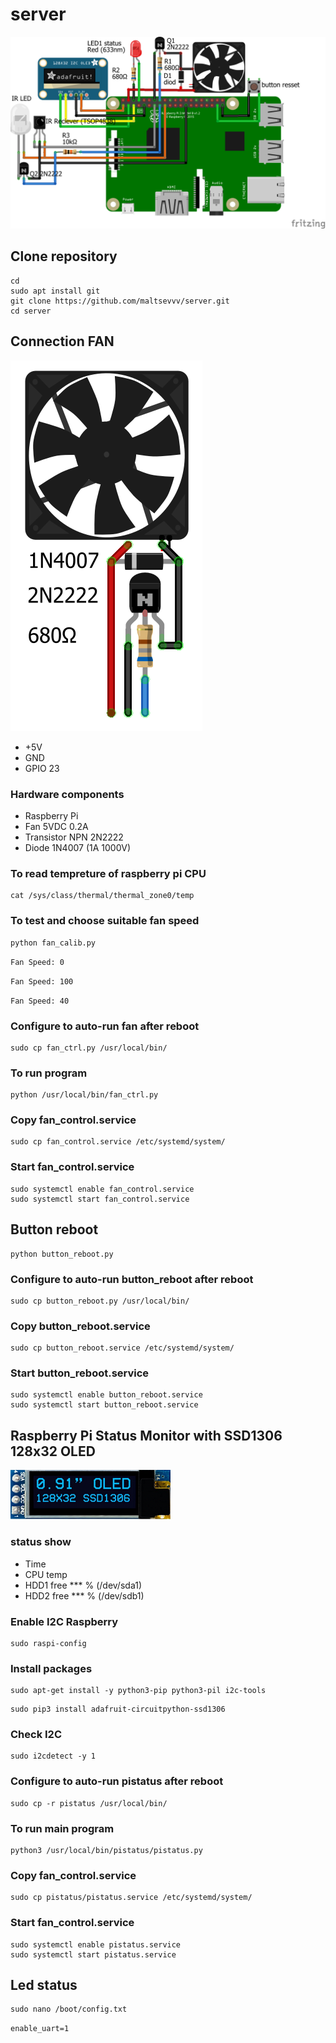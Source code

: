 # server

![prototype scheme](https://github.com/maltsevvv/server/blob/main/img/server.png)

## Clone repository
```
cd
sudo apt install git
git clone https://github.com/maltsevvv/server.git
cd server
```

## Connection FAN

![Raspberry Pi and fan controller Connection](img/fan_pwm.png)

  * +5V
  * GND
  * GPIO 23
  
### Hardware components
  * Raspberry Pi
  * Fan 5VDC 0.2A
  * Transistor NPN 2N2222
  * Diode 1N4007 (1A 1000V)


### To read tempreture of raspberry pi CPU
```
cat /sys/class/thermal/thermal_zone0/temp
```

### To test and choose suitable fan speed
```
python fan_calib.py
```

`Fan Speed: 0`

`Fan Speed: 100`

`Fan Speed: 40`


### Configure to auto-run fan after reboot
```
sudo cp fan_ctrl.py /usr/local/bin/
```

### To run program
```
python /usr/local/bin/fan_ctrl.py
```

### Copy fan_control.service
```
sudo cp fan_control.service /etc/systemd/system/
```

### Start fan_control.service
```
sudo systemctl enable fan_control.service
sudo systemctl start fan_control.service
```


## Button reboot
```
python button_reboot.py
```

### Configure to auto-run button_reboot after reboot
```
sudo cp button_reboot.py /usr/local/bin/
```

### Copy button_reboot.service
```
sudo cp button_reboot.service /etc/systemd/system/
```

### Start button_reboot.service
```
sudo systemctl enable button_reboot.service
sudo systemctl start button_reboot.service
```


## Raspberry Pi Status Monitor with SSD1306 128x32 OLED 

![Oled 128x32](img/oled128x32.png)

### status show
  * Time
  * CPU temp
  * HDD1 free *** % (/dev/sda1)
  * HDD2 free *** % (/dev/sdb1)

### Enable I2C Raspberry
```
sudo raspi-config
```

### Install packages
```
sudo apt-get install -y python3-pip python3-pil i2c-tools
```

```
sudo pip3 install adafruit-circuitpython-ssd1306
```

### Check I2C 
```
sudo i2cdetect -y 1
```

### Configure to auto-run pistatus after reboot
```
sudo cp -r pistatus /usr/local/bin/
```

### To run main program
```
python3 /usr/local/bin/pistatus/pistatus.py
```

### Copy fan_control.service
```
sudo cp pistatus/pistatus.service /etc/systemd/system/
```

### Start fan_control.service
```
sudo systemctl enable pistatus.service
sudo systemctl start pistatus.service
```

## Led status
```
sudo nano /boot/config.txt
```

`enable_uart=1`
